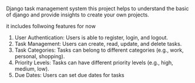 Django task management system
this project helps to understand the basic of django and provide insights to create your own projects.


it includes follwoing features for now
1.	User Authentication: Users is able to register, login, and logout.
2.	Task Management: Users can create, read, update, and delete tasks.
3.	Task Categories: Tasks can belong to different categories (e.g., work, personal, shopping).
4.	Priority Levels: Tasks can have different priority levels (e.g., high, medium, low).
5.	Due Dates: Users can set due dates for tasks
